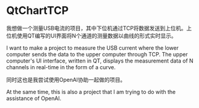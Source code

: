 # QtChartTCP

我想做一个测量USB电流的项目，其中下位机通过TCP将数据发送到上位机。上位机使用QT编写的UI界面将N个通道的测量数据以曲线的形式实时显示。

I want to make a project to measure the USB current where the lower computer sends the data to the upper computer through TCP. The upper computer's UI interface, written in QT, displays the measurement data of N channels in real-time in the form of a curve.

同时这也是我尝试使用OpenAI协助一起做的项目。

 At the same time, this is also a project that I am trying to do with the assistance of OpenAI.